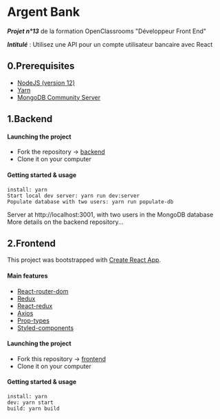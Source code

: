 # Argent Bank

***Projet n°13*** de la formation OpenClassrooms "Développeur Front End"

***Intitulé*** : Utilisez une API pour un compte utilisateur bancaire avec React

## 0.Prerequisites
- [NodeJS (version 12)](https://nodejs.org/en/)
- [Yarn](https://yarnpkg.com/)
- [MongoDB Community Server](https://www.mongodb.com/try/download/community)


## 1.Backend

#### Launching the project
- Fork the repository -> [backend](https://github.com/OpenClassrooms-Student-Center/Project-10-Bank-API)
- Clone it on your computer
#### Getting started & usage
`install: yarn`<br>
`Start local dev server: yarn run dev:server`<br>
`Populate database with two users: yarn run populate-db`

Server at http://localhost:3001, with two users in the MongoDB database<br>
More details on the backend repository...


## 2.Frontend
This project was bootstrapped with [Create React App](https://create-react-app.dev/).

#### Main features
- [React-router-dom](https://reactrouter.com/web/guides/quick-start)
- [Redux](https://redux.js.org/)
- [React-redux](https://react-redux.js.org/)
- [Axios](https://axios-http.com/docs/example)
- [Prop-types](https://fr.reactjs.org/docs/typechecking-with-proptypes.html)
- [Styled-components](https://styled-components.com/docs)

#### Launching the project
- Fork this repository -> [frontend](https://github.com/maxime-rl/maxime-robil-lepretre_13_15102021)
- Clone it on your computer
#### Getting started & usage
`install: yarn`<br>
`dev: yarn start`<br>
`build: yarn build`
